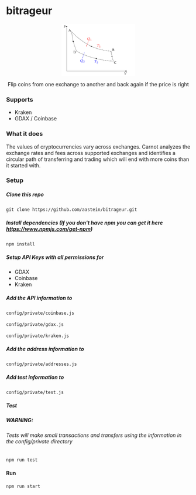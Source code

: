 # bitrageur

<p align="center">
  <img align="center" src="/images/carnot-cycle.png" width="200">
</p>
<p align="center">
Flip coins from one exchange to another and back again if the price is right
</p>

### Supports
 - Kraken
 - GDAX / Coinbase

### What it does

The values of cryptocurrencies vary across exchanges. Carnot analyzes the exchange rates and fees across supported exchanges and identifies a circular path of transferring and trading which will end with more coins than it started with.

### Setup

##### Clone this repo

`git clone https://github.com/aastein/bitrageur.git`

##### Install dependencies (If you don't have npm you can get it here https://www.npmjs.com/get-npm)

`npm install`

##### Setup API Keys with all permissions for
- GDAX
- Coinbase
- Kraken

##### Add the API information to

`config/private/coinbase.js`

`config/private/gdax.js`

`config/private/kraken.js`

##### Add the address information to

`config/private/addresses.js`

##### Add test information to

`config/private/test.js`

##### Test
##### *WARNING*:
###### *Tests will make small transactions and transfers using the information in the config/private directory*

`npm run test`

#### Run

`npm run start`
